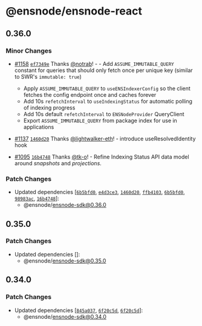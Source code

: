 # @ensnode/ensnode-react

## 0.36.0

### Minor Changes

- [#1158](https://github.com/namehash/ensnode/pull/1158) [`ef7349e`](https://github.com/namehash/ensnode/commit/ef7349e034d4b0fcbf69bfd3c82471ba02e01cc3) Thanks [@notrab](https://github.com/notrab)! - - Add `ASSUME_IMMUTABLE_QUERY` constant for queries that should only fetch once per unique key (similar to SWR's `immutable: true`)

  - Apply `ASSUME_IMMUTABLE_QUERY` to `useENSIndexerConfig` so the client fetches the config endpoint once and caches forever
  - Add 10s `refetchInterval` to `useIndexingStatus` for automatic polling of indexing progress
  - Add 10s default `refetchInterval` to `ENSNodeProvider` QueryClient
  - Export `ASSUME_IMMUTABLE_QUERY` from package index for use in applications

- [#1137](https://github.com/namehash/ensnode/pull/1137) [`1460d20`](https://github.com/namehash/ensnode/commit/1460d204a4b4ff798597577f63c3a2a801bfc815) Thanks [@lightwalker-eth](https://github.com/lightwalker-eth)! - introduce useResolvedIdentity hook

- [#1095](https://github.com/namehash/ensnode/pull/1095) [`16b4748`](https://github.com/namehash/ensnode/commit/16b474849386387141fe2534574f8b16defbcb09) Thanks [@tk-o](https://github.com/tk-o)! - Refine Indexing Status API data model around _snapshots_ and _projections_.

### Patch Changes

- Updated dependencies [[`6b5bfd0`](https://github.com/namehash/ensnode/commit/6b5bfd00a8d8217a76da0bec9d8ee6685adc29e9), [`e4d3ce3`](https://github.com/namehash/ensnode/commit/e4d3ce3d9659430a8f0597a4c719ad1993342eaf), [`1460d20`](https://github.com/namehash/ensnode/commit/1460d204a4b4ff798597577f63c3a2a801bfc815), [`ffb4103`](https://github.com/namehash/ensnode/commit/ffb4103aeb2ce3cb4c5a37885de62fa4f435362d), [`6b5bfd0`](https://github.com/namehash/ensnode/commit/6b5bfd00a8d8217a76da0bec9d8ee6685adc29e9), [`98983ac`](https://github.com/namehash/ensnode/commit/98983ac3c026073da5133aeb64025cbaf88523c8), [`16b4748`](https://github.com/namehash/ensnode/commit/16b474849386387141fe2534574f8b16defbcb09)]:
  - @ensnode/ensnode-sdk@0.36.0

## 0.35.0

### Patch Changes

- Updated dependencies []:
  - @ensnode/ensnode-sdk@0.35.0

## 0.34.0

### Patch Changes

- Updated dependencies [[`845a037`](https://github.com/namehash/ensnode/commit/845a03761dc830303a56cd70fe0d57c36d78a663), [`6f20c5d`](https://github.com/namehash/ensnode/commit/6f20c5dd1bdc8517679155efff6e6c461b15defa), [`6f20c5d`](https://github.com/namehash/ensnode/commit/6f20c5dd1bdc8517679155efff6e6c461b15defa)]:
  - @ensnode/ensnode-sdk@0.34.0
